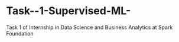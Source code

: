 # Task--1-Supervised-ML-
Task 1 of Internship in Data Science and Business Analytics at Spark Foundation
